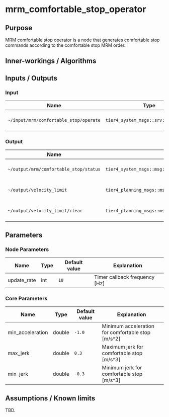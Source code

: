 # mrm_comfortable_stop_operator

## Purpose

MRM comfortable stop operator is a node that generates comfortable stop commands according to the comfortable stop MRM order.

## Inner-workings / Algorithms

## Inputs / Outputs

### Input

| Name                                   | Type                                 | Description         |
| -------------------------------------- | ------------------------------------ | ------------------- |
| `~/input/mrm/comfortable_stop/operate` | `tier4_system_msgs::srv::OperateMrm` | MRM execution order |

### Output

| Name                                   | Type                                                  | Description                  |
| -------------------------------------- | ----------------------------------------------------- | ---------------------------- |
| `~/output/mrm/comfortable_stop/status` | `tier4_system_msgs::msg::MrmBehaviorStatus`           | MRM execution status         |
| `~/output/velocity_limit`              | `tier4_planning_msgs::msg::VelocityLimit`             | Velocity limit command       |
| `~/output/velocity_limit/clear`        | `tier4_planning_msgs::msg::VelocityLimitClearCommand` | Velocity limit clear command |

## Parameters

### Node Parameters

| Name        | Type | Default value | Explanation                   |
| ----------- | ---- | ------------- | ----------------------------- |
| update_rate | int  | `10`          | Timer callback frequency [Hz] |

### Core Parameters

| Name             | Type   | Default value | Explanation                                       |
| ---------------- | ------ | ------------- | ------------------------------------------------- |
| min_acceleration | double | `-1.0`        | Minimum acceleration for comfortable stop [m/s^2] |
| max_jerk         | double | `0.3`         | Maximum jerk for comfortable stop [m/s^3]         |
| min_jerk         | double | `-0.3`        | Minimum jerk for comfortable stop [m/s^3]         |

## Assumptions / Known limits

TBD.
